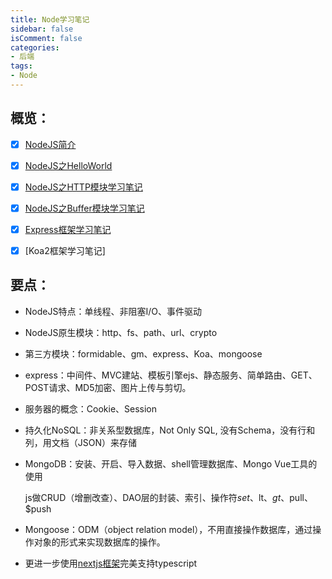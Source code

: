 ```yaml
---
title: Node学习笔记
sidebar: false
isComment: false
categories: 
- 后端
tags: 
- Node
---
```


## 概览：

- [x] [NodeJS简介](NodeJS简介)

- [x] [NodeJS之HelloWorld](NodeJS之HelloWorld])

- [x] [NodeJS之HTTP模块学习笔记](NodeJS之HTTP模块学习笔记)

- [x] [NodeJS之Buffer模块学习笔记](NodeJS之Buffer模块学习笔记)

- [x] [Express框架学习笔记](Express框架学习笔记)

- [x] [Koa2框架学习笔记]

## 要点：

+ NodeJS特点：单线程、非阻塞I/O、事件驱动

+ NodeJS原生模块：http、fs、path、url、crypto

+ 第三方模块：formidable、gm、express、Koa、mongoose

+ express：中间件、MVC建站、模板引擎ejs、静态服务、简单路由、GET、POST请求、MD5加密、图片上传与剪切。

+ 服务器的概念：Cookie、Session

+ 持久化NoSQL：非关系型数据库，Not Only SQL, 没有Schema，没有行和列，用文档（JSON）来存储

+ MongoDB：安装、开启、导入数据、shell管理数据库、Mongo Vue工具的使用

  js做CRUD（增删改查）、DAO层的封装、索引、操作符$set、$lt、$gt、$pull、$push

+ Mongoose：ODM（object relation model），不用直接操作数据库，通过操作对象的形式来实现数据库的操作。

+ 更进一步使用[nextjs框架](https://docs.nestjs.cn/)完美支持typescript
